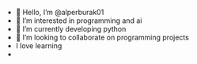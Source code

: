 - 👋 Hello, I’m @alperburak01
- 👀 I’m interested in programming and ai
- 🌱 I’m currently developing python 
- 💞️ I’m looking to collaborate on programming projects
- I love learning
- 

<!---
alperburak01/alperburak01 is a ✨ special ✨ repository because its `README.md` (this file) appears on your GitHub profile.
You can click the Preview link to take a look at your changes.
--->
